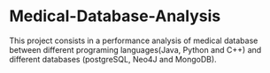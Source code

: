 # Medical-Database-Analysis

This project consists in a performance analysis of medical database between different programing languages(Java, Python and C++) and different databases (postgreSQL, Neo4J and MongoDB).
